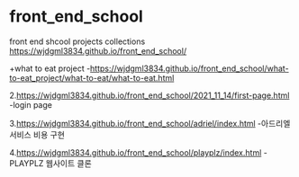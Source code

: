 # front_end_school
front end shcool projects collections
https://wjdgml3834.github.io/front_end_school/

+what to eat project
 -https://wjdgml3834.github.io/front_end_school/what-to-eat_project/what-to-eat/what-to-eat.html 

2.https://wjdgml3834.github.io/front_end_school/2021_11_14/first-page.html 
-login page

3.https://wjdgml3834.github.io/front_end_school/adriel/index.html
-아드리엘 서비스 비용 구현

4.https://wjdgml3834.github.io/front_end_school/playplz/index.html
-PLAYPLZ 웹사이트 클론
